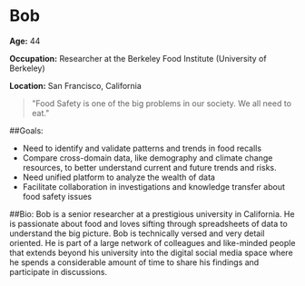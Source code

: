 # Bob
**Age:** 44

**Occupation:** Researcher at the Berkeley Food Institute (University of Berkeley)

**Location:** San Francisco, California

> "Food Safety is one of the big problems in our society. We all need to eat."

##Goals:
- Need to identify and validate patterns and trends in food recalls
- Compare cross-domain data, like demography and climate change resources, to better understand current and future trends and risks.
- Need unified platform to analyze the wealth of data
- Facilitate collaboration in investigations and knowledge transfer about food safety issues

##Bio:
Bob is a senior researcher at a prestigious university in California. He is passionate about food and loves sifting through spreadsheets of data to understand the big picture. Bob is technically versed and very detail oriented. He is part of a large network of colleagues and like-minded people that extends beyond his university into the digital social media space where he spends a considerable amount of time to share his findings and participate in discussions.